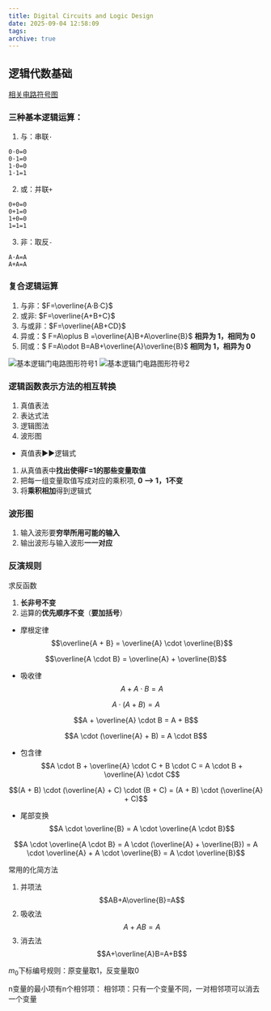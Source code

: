 ```yaml
---
title: Digital Circuits and Logic Design
date: 2025-09-04 12:58:09
tags:
archive: true
---
```



## 逻辑代数基础
[相关电路符号图](https://www.cnblogs.com/icmaxwell/p/17374702.html)
### 三种基本逻辑运算：
1. 与：串联`·`
```
0·0=0
0·1=0
1·0=0
1·1=1
```
2. 或：并联`+`
```
0+0=0
0+1=0
1+0=0
1=1=1
```
3. 非：取反`-`

```
A·A=A
A+A=A
```
### 复合逻辑运算
1. 与非：$F=\overline{A·B·C}$
2. 或非: $F=\overline{A+B+C}$
3. 与或非：$F=\overline{AB+CD}$
4. 异或：$ F=A\oplus B =\overline{A}B+A\overline{B}$ **相异为 1，相同为 0**
5. 同或：$ F=A\odot B=AB+\overline{A}\overline{B}$  **相同为 1，相异为 0**

![基本逻辑门电路图形符号1](https://github.com/Richard110206/Blog-image/blob/main/article/Review/DigitalCircuits/circuitsymboltable1.png?raw=true)
![基本逻辑门电路图形符号2](https://github.com/Richard110206/Blog-image/blob/main/article/Review/DigitalCircuits/circuitsymboltable2.png?raw=true)


### 逻辑函数表示方法的相互转换

1. 真值表法
2. 表达式法
3. 逻辑图法
4. 波形图

- 真值表:arrow_forward::arrow_forward:逻辑式

1. 从真值表中**找出使得F=1的那些变量取值**
2. 把每一组变量取值写成对应的乘积项, **0 --> 1，1不变**
3. 将**乘积相加**得到逻辑式

### 波形图
1. 输入波形要**穷举所用可能的输入**
2. 输出波形与输入波形**一一对应**


### 反演规则
求反函数
1. **长非号不变**
2. 运算的**优先顺序不变**（**要加括号**）

- 摩根定律
$$\overline{A + B} = \overline{A} \cdot \overline{B}$$

$$\overline{A \cdot B} = \overline{A} + \overline{B}$$

- 吸收律
$$A + A \cdot B = A$$


$$A \cdot (A + B) = A$$


$$A + \overline{A} \cdot B = A + B$$


$$A \cdot (\overline{A} + B) = A \cdot B$$

- 包含律
$$A \cdot B + \overline{A} \cdot C + B \cdot C = A \cdot B + \overline{A} \cdot C$$

$$(A + B) \cdot (\overline{A} + C) \cdot (B + C) = (A + B) \cdot (\overline{A} + C)$$

- 尾部变换
$$A \cdot \overline{B} = A \cdot \overline{A \cdot B}$$

$$A \cdot \overline{A \cdot B} = A \cdot (\overline{A} + \overline{B}) = A \cdot \overline{A} + A \cdot \overline{B} = A \cdot \overline{B}$$

常用的化简方法

1. 并项法$$AB+A\overline{B}=A$$
2. 吸收法$$A+AB=A$$
3. 消去法$$A+\overline{A}B=A+B$$

$m_0$下标编号规则：原变量取1，反变量取0

n变量的最小项有n个相邻项：
相邻项：只有一个变量不同，一对相邻项可以消去一个变量
